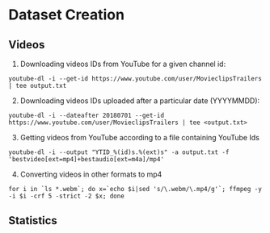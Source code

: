 # Dataset Creation 

## Videos
1. Downloading videos IDs from YouTube for a given channel id:
```
youtube-dl -i --get-id https://www.youtube.com/user/MovieclipsTrailers | tee output.txt
```
2. Downloading videos IDs uploaded after a particular date (YYYYMMDD):
```
youtube-dl -i --dateafter 20180701 --get-id https://www.youtube.com/user/MovieclipsTrailers | tee <output.txt>
```
3. Getting videos from YouTube according to a file containing YouTube Ids
```
youtube-dl -i --output "YTID_%(id)s.%(ext)s" -a output.txt -f 'bestvideo[ext=mp4]+bestaudio[ext=m4a]/mp4'
```
4. Converting videos in other formats to mp4
```
for i in `ls *.webm`; do x=`echo $i|sed 's/\.webm/\.mp4/g'`; ffmpeg -y -i $i -crf 5 -strict -2 $x; done
```
## Statistics
